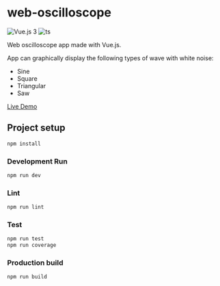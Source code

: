 # web-oscilloscope

![Vue.js 3](https://img.shields.io/badge/vue.js-3-green.svg) ![ts](https://badgen.net/badge/-/TypeScript?icon=typescript&label&labelColor=blue&color=555555)

Web oscilloscope app made with Vue.js.

App can graphically display the following types of wave with white noise:

* Sine
* Square
* Triangular
* Saw

[Live Demo](https://super16.github.io/web-oscilloscope)

## Project setup

```bash
npm install
```

### Development Run

```bash
npm run dev
```

### Lint

```bash
npm run lint
```

### Test

```bash
npm run test
npm run coverage
```

### Production build

```bash
npm run build
```
